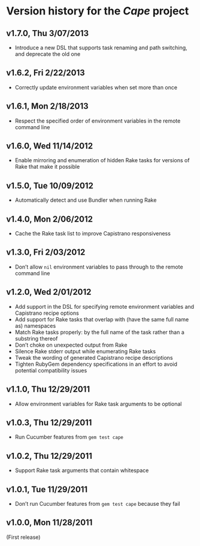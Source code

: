 # Version history for the _Cape_ project

## <a name="v1.7.0"></a>v1.7.0, Thu 3/07/2013

* Introduce a new DSL that supports task renaming and path switching, and deprecate the old one

## <a name="v1.6.2"></a>v1.6.2, Fri 2/22/2013

* Correctly update environment variables when set more than once

## <a name="v1.6.1"></a>v1.6.1, Mon 2/18/2013

* Respect the specified order of environment variables in the remote command line

## <a name="v1.6.0"></a>v1.6.0, Wed 11/14/2012

* Enable mirroring and enumeration of hidden Rake tasks for versions of Rake that make it possible

## <a name="v1.5.0"></a>v1.5.0, Tue 10/09/2012

* Automatically detect and use Bundler when running Rake

## <a name="v1.4.0"></a>v1.4.0, Mon 2/06/2012

* Cache the Rake task list to improve Capistrano responsiveness

## <a name="v1.3.0"></a>v1.3.0, Fri 2/03/2012

* Don’t allow `nil` environment variables to pass through to the remote command line

## <a name="v1.2.0"></a>v1.2.0, Wed 2/01/2012

* Add support in the DSL for specifying remote environment variables and Capistrano recipe options
* Add support for Rake tasks that overlap with (have the same full name as) namespaces
* Match Rake tasks properly: by the full name of the task rather than a substring thereof
* Don’t choke on unexpected output from Rake
* Silence Rake stderr output while enumerating Rake tasks
* Tweak the wording of generated Capistrano recipe descriptions
* Tighten RubyGem dependency specifications in an effort to avoid potential compatibility issues

## <a name="v1.1.0"></a>v1.1.0, Thu 12/29/2011

* Allow environment variables for Rake task arguments to be optional

## <a name="v1.0.3"></a>v1.0.3, Thu 12/29/2011

* Run Cucumber features from `gem test cape`

## <a name="v1.0.2"></a>v1.0.2, Thu 12/29/2011

* Support Rake task arguments that contain whitespace

## <a name="v1.0.1"></a>v1.0.1, Tue 11/29/2011

* Don’t run Cucumber features from `gem test cape` because they fail

## <a name="v1.0.0"></a>v1.0.0, Mon 11/28/2011

(First release)
